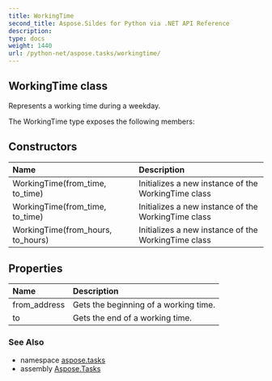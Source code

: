 ```yaml
---
title: WorkingTime
second_title: Aspose.Sildes for Python via .NET API Reference
description: 
type: docs
weight: 1440
url: /python-net/aspose.tasks/workingtime/
---
```


## WorkingTime class

Represents a working time during a weekday.

The WorkingTime type exposes the following members:
## Constructors
| Name | Description |
| :- | :- |
|WorkingTime(from_time, to_time)|Initializes a new instance of the WorkingTime class|
|WorkingTime(from_time, to_time)|Initializes a new instance of the WorkingTime class|
|WorkingTime(from_hours, to_hours)|Initializes a new instance of the WorkingTime class|
## Properties
| Name | Description |
| :- | :- |
|from_address|Gets the beginning of a working time.|
|to|Gets the end of a working time.|

### See Also

* namespace [aspose.tasks](/tasks/python-net/aspose.tasks/)
* assembly [Aspose.Tasks](/tasks/python-net/)

